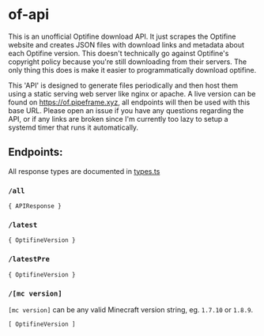 # of-api

This is an unofficial Optifine download API. It just scrapes the Optifine
website and creates JSON files with download links and metadata about each
Optifine version. This doesn't technically go against Optifine's copyright
policy because you're still downloading from their servers. The only thing this
does is make it easier to programmatically download optifine.

This 'API' is designed to generate files periodically and then host them using
a static serving web server like nginx or apache. A live version can be found
on <https://of.pipeframe.xyz>, all endpoints will then be used with this base
URL. Please open an issue if you have any questions regarding the API, or if
any links are broken since I'm currently too lazy to setup a systemd timer that
runs it automatically.

## Endpoints:

All response types are documented in [types.ts](./types.ts)

### `/all`

```
{ APIResponse }
```

### `/latest`

```
{ OptifineVersion }
```

### `/latestPre`

```
{ OptifineVersion }
```

### `/[mc version]`

`[mc version]` can be any valid Minecraft version string, eg. `1.7.10` or `1.8.9`.

```
[ OptifineVersion ]
```

